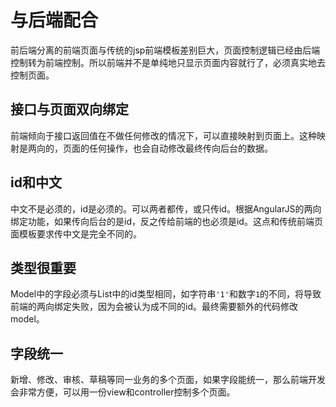 # 与后端配合

前后端分离的前端页面与传统的jsp前端模板差别巨大，页面控制逻辑已经由后端控制转为前端控制。所以前端并不是单纯地只显示页面内容就行了，必须真实地去控制页面。

## 接口与页面双向绑定

前端倾向于接口返回值在不做任何修改的情况下，可以直接映射到页面上。这种映射是两向的，页面的任何操作，也会自动修改最终传向后台的数据。

## id和中文

中文不是必须的，id是必须的。可以两者都传，或只传id。根据AngularJS的两向绑定功能，如果传向后台的是id，反之传给前端的也必须是id。这点和传统前端页面模板要求传中文是完全不同的。

## 类型很重要

Model中的字段必须与List中的id类型相同，如字符串``'1'``和数字``1``的不同，将导致前端的两向绑定失败，因为会被认为成不同的id。最终需要额外的代码修改model。

## 字段统一

新增、修改、审核、草稿等同一业务的多个页面，如果字段能统一，那么前端开发会非常方便，可以用一份view和controller控制多个页面。
